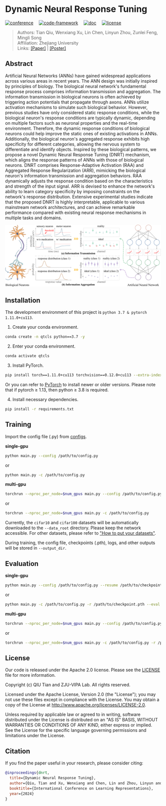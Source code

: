 Dynamic Neural Response Tuning
========
[![conference](https://img.shields.io/badge/Conference-ICLR_2024-ff69b4)](https://iclr.cc/Conferences/2024)
&emsp;[![code-framework](https://img.shields.io/badge/Code_Framework-QTClassification_v0.4.0--plus-brightgreen)](https://github.com/horrible-dong/QTClassification)
&emsp;[![doc](https://img.shields.io/badge/Docs-Latest-orange)](README.md)
&emsp;[![license](https://img.shields.io/badge/License-Apache_2.0-blue)](LICENSE)

> Authors: Tian Qiu, Wenxiang Xu, Lin Chen, Linyun Zhou, Zunlei Feng, Mingli Song  
> Affiliation: Zhejiang University  
> Links: [[Paper]](https://openreview.net/pdf?id=HiTg16qhxp) | [[Poster]](poster.pdf)

## Abstract

Artificial Neural Networks (ANNs) have gained widespread applications across various areas in recent years. The ANN
design was initially inspired by principles of biology. The biological neural network's fundamental response process
comprises information transmission and aggregation. The information transmission in biological neurons is often achieved
by triggering action potentials that propagate through axons. ANNs utilize activation mechanisms to simulate such
biological behavior. However, previous studies have only considered static response conditions, while the biological
neuron's response conditions are typically dynamic, depending on multiple factors such as neuronal properties and the
real-time environment. Therefore, the dynamic response conditions of biological neurons could help improve the static
ones of existing activations in ANNs. Additionally, the biological neuron's aggregated response exhibits high
specificity for different categories, allowing the nervous system to differentiate and identify objects. Inspired by
these biological patterns, we propose a novel Dynamic Neural Response Tuning (DNRT) mechanism, which aligns the response
patterns of ANNs with those of biological neurons. DNRT comprises Response-Adaptive Activation (RAA) and Aggregated
Response Regularization (ARR), mimicking the biological neuron's information transmission and aggregation behaviors. RAA
dynamically adjusts the response condition based on the characteristics and strength of the input signal. ARR is devised
to enhance the network's ability to learn category specificity by imposing constraints on the network's response
distribution. Extensive experimental studies indicate that the proposed DNRT is highly interpretable, applicable to
various mainstream network architectures, and can achieve remarkable performance compared with existing neural response
mechanisms in multiple tasks and domains.

![framework](figures/framework.png)

## Installation

The development environment of this project is `python 3.7 & pytorch 1.11.0+cu113`.

1. Create your conda environment.

```bash
conda create -n qtcls python==3.7 -y
```

2. Enter your conda environment.

```bash
conda activate qtcls
```

3. Install PyTorch.

```bash
pip install torch==1.11.0+cu113 torchvision==0.12.0+cu113 --extra-index-url https://download.pytorch.org/whl/cu113
```

Or you can refer to [PyTorch](https://pytorch.org/get-started/previous-versions/) to install newer or older versions.
Please note that if pytorch ≥ 1.13, then python ≥ 3.8 is required.

4. Install necessary dependencies.

```bash
pip install -r requirements.txt
```

## Training

Import the config file (.py) from [configs](configs).

**single-gpu**

```bash
python main.py --config /path/to/config.py
```

or

```bash
python main.py -c /path/to/config.py
```

**multi-gpu**

```bash
torchrun --nproc_per_node=$num_gpus main.py --config /path/to/config.py
```

or

```bash
torchrun --nproc_per_node=$num_gpus main.py -c /path/to/config.py
```

Currently, the `cifar10` and `cifar100` datasets will be automatically downloaded to the `--data_root` directory. Please
keep the network accessible. For other datasets, please refer to ["How to put your datasets"](data/README.md).

During training, the config file, checkpoints (.pth), logs, and other outputs will be stored in `--output_dir`.

## Evaluation

**single-gpu**

```bash
python main.py --config /path/to/config.py --resume /path/to/checkpoint.pth --eval
```

or

```bash
python main.py -c /path/to/config.py -r /path/to/checkpoint.pth --eval
```

**multi-gpu**

```bash
torchrun --nproc_per_node=$num_gpus main.py --config /path/to/config.py --resume /path/to/checkpoint.pth --eval
```

or

```bash
torchrun --nproc_per_node=$num_gpus main.py -c /path/to/config.py -r /path/to/checkpoint.pth --eval
```

## License

Our code is released under the Apache 2.0 license. Please see the [LICENSE](LICENSE) file for more information.

Copyright (c) QIU Tian and ZJU-VIPA Lab. All rights reserved.

Licensed under the Apache License, Version 2.0 (the "License"); you may not use these files except in compliance with
the License. You may obtain a copy of the License at http://www.apache.org/licenses/LICENSE-2.0.

Unless required by applicable law or agreed to in writing, software distributed under the License is distributed on an
"AS IS" BASIS, WITHOUT WARRANTIES OR CONDITIONS OF ANY KIND, either express or implied. See the License for the specific
language governing permissions and limitations under the License.

## Citation

If you find the paper useful in your research, please consider citing:

```bibtex
@inproceedings{dnrt,
  title={Dynamic Neural Response Tuning},
  author={Qiu, Tian and Xu, Wenxiang and Chen, Lin and Zhou, Linyun and Feng, Zunlei and Song, Mingli},
  booktitle={International Conference on Learning Representations},
  year={2024}
}
```
